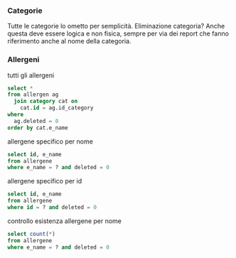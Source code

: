 ### Categorie
Tutte le categorie lo ometto per semplicità.
Eliminazione categoria? Anche questa deve essere logica e  non fisica, sempre per via dei report che fanno riferimento anche al nome della categoria.

### Allergeni
tutti gli allergeni
  ```sql
  select * 
  from allergen ag
    join category cat on 
      cat.id = ag.id_category
  where
    ag.deleted = 0
  order by cat.e_name
  ```
  
allergene specifico per nome
  ```sql
  select id, e_name
  from allergene
  where e_name = ? and deleted = 0
  ```
allergene specifico per id
  ```sql
  select id, e_name
  from allergene
  where id = ? and deleted = 0
  ```
controllo esistenza allergene per nome
  ```sql
  select count(*)
  from allergene
  where e_name = ? and deleted = 0
  ```
  
